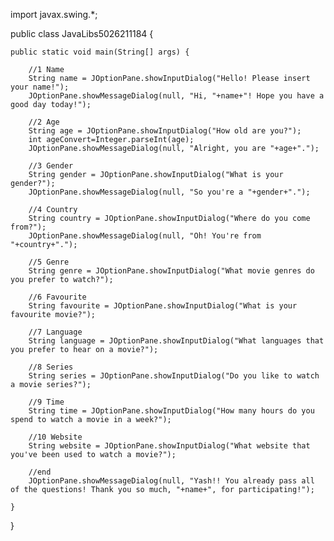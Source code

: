 import javax.swing.*;

public class JavaLibs5026211184 {

	public static void main(String[] args) {
	
		//1 Name
		String name = JOptionPane.showInputDialog("Hello! Please insert your name!");
		JOptionPane.showMessageDialog(null, "Hi, "+name+"! Hope you have a good day today!");

		//2 Age
		String age = JOptionPane.showInputDialog("How old are you?");
		int ageConvert=Integer.parseInt(age);
		JOptionPane.showMessageDialog(null, "Alright, you are "+age+".");

		//3 Gender
		String gender = JOptionPane.showInputDialog("What is your gender?");
		JOptionPane.showMessageDialog(null, "So you're a "+gender+".");

		//4 Country
		String country = JOptionPane.showInputDialog("Where do you come from?");
		JOptionPane.showMessageDialog(null, "Oh! You're from "+country+".");

		//5 Genre
		String genre = JOptionPane.showInputDialog("What movie genres do you prefer to watch?");
	
		//6 Favourite
		String favourite = JOptionPane.showInputDialog("What is your favourite movie?");

		//7 Language
		String language = JOptionPane.showInputDialog("What languages that you prefer to hear on a movie?");
	
		//8 Series
		String series = JOptionPane.showInputDialog("Do you like to watch a movie series?");
	
		//9 Time
		String time = JOptionPane.showInputDialog("How many hours do you spend to watch a movie in a week?");

		//10 Website
		String website = JOptionPane.showInputDialog("What website that you've been used to watch a movie?");

		//end
		JOptionPane.showMessageDialog(null, "Yash!! You already pass all of the questions! Thank you so much, "+name+", for participating!");

	}
}
